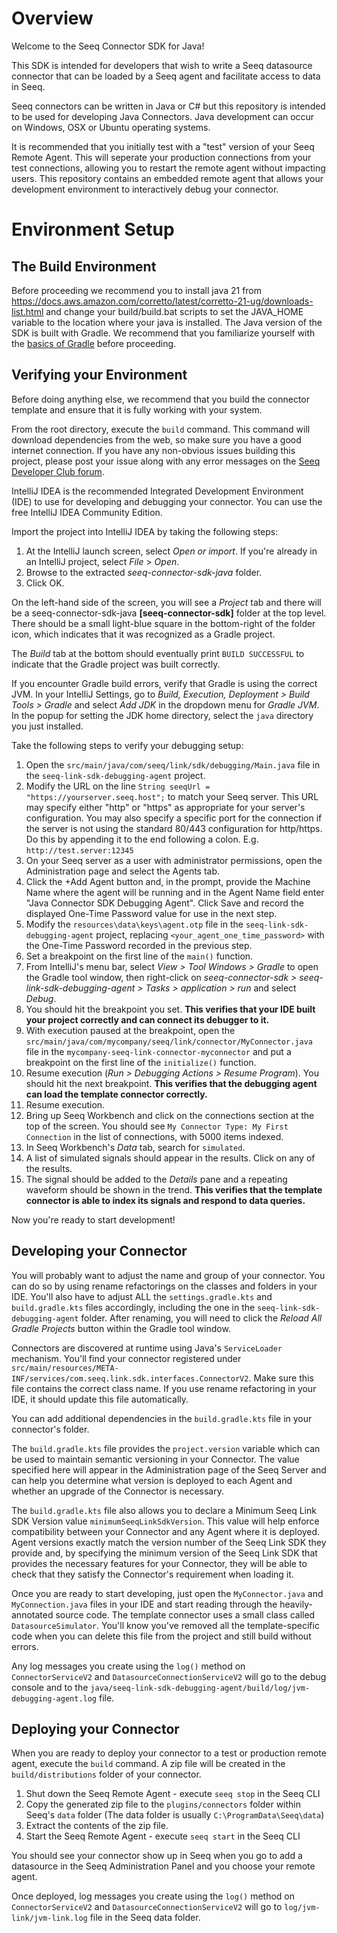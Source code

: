 # Overview

Welcome to the Seeq Connector SDK for Java!

This SDK is intended for developers that wish to write a Seeq datasource connector that can be loaded by a Seeq agent
and facilitate access to data in Seeq.

Seeq connectors can be written in Java or C# but this repository is intended to be used for developing Java 
Connectors. Java development can occur on Windows, OSX or Ubuntu operating systems.

It is recommended that you initially test with a "test" version of your Seeq Remote Agent. This will seperate your production connections from your test connections, allowing you to restart the remote agent without impacting users. This repository contains an embedded remote agent that allows your development environment to interactively debug your connector. 

# Environment Setup

## The Build Environment

Before proceeding we recommend you to install java 21 from 
https://docs.aws.amazon.com/corretto/latest/corretto-21-ug/downloads-list.html and change your build/build.bat 
scripts to set the JAVA_HOME variable to the location where your java is installed. 
The Java version of the SDK is built with Gradle. We recommend that you
familiarize yourself with the [basics of Gradle](https://docs.gradle.org/current/userguide/tutorial_using_tasks.html) before proceeding.

## Verifying your Environment

Before doing anything else, we recommend that you build the connector template and ensure that it is fully working with
your system.

From the root directory, execute the `build` command. This command will download dependencies from the web, so make
sure you have a good internet connection. If you have any non-obvious issues building this project, please post your
issue along with any error messages on the [Seeq Developer Club forum](https://www.seeq.org/forum/25-seeq-developer-club/). 

IntelliJ IDEA is the recommended Integrated Development Environment (IDE) to use for developing and debugging your
connector. You can use the free IntelliJ IDEA Community Edition.

Import the project into IntelliJ IDEA by taking the following steps:

1. At the IntelliJ launch screen, select *Open or import*. If you're already in an IntelliJ project, select *File* > 
   *Open*.
2. Browse to the extracted *seeq-connector-sdk-java* folder.
3. Click OK.

On the left-hand side of the screen, you will see a *Project* tab and there will be a seeq-connector-sdk-java 
**[seeq-connector-sdk]** folder at the top level. There should be a small light-blue square in the bottom-right of the 
folder icon, which indicates that it was recognized as a Gradle project.

The *Build* tab at the bottom should eventually print `BUILD SUCCESSFUL` to indicate that the Gradle project was built
correctly.

If you encounter Gradle build errors, verify that Gradle is using the correct JVM. In your IntelliJ Settings, go to
*Build, Execution, Deployment > Build Tools > Gradle* and select *Add JDK* in the dropdown menu for *Gradle JVM*. In the
popup for setting the JDK home directory, select the `java` directory you just installed.

Take the following steps to verify your debugging setup:

1. Open the `src/main/java/com/seeq/link/sdk/debugging/Main.java` file in the `seeq-link-sdk-debugging-agent` project.
1. Modify the URL on the line `String seeqUrl = "https://yourserver.seeq.host";` to match your Seeq server. This URL 
   may specify either "http" or "https" as appropriate for your server's configuration. You may also specify a specific 
   port for the connection if the server is not using the standard 80/443 configuration for http/https. Do this by 
   appending it to the end following a colon. E.g. `http://test.server:12345`
1. On your Seeq server as a user with administrator permissions, open the Administration page and select the Agents tab. 
1. Click the +Add Agent button and, in the prompt, provide the Machine Name where the agent will be running and in the 
   Agent Name field enter "Java Connector SDK Debugging Agent". Click Save and record the displayed One-Time Password 
   value for use in the next step.
1. Modify the `resources\data\keys\agent.otp` file in the `seeq-link-sdk-debugging-agent` project, replacing 
   `<your_agent_one_time_password>` with the One-Time Password recorded in the previous step. 
1. Set a breakpoint on the first line of the `main()` function.
1. From IntelliJ's menu bar, select *View > Tool Windows > Gradle* to open the Gradle tool window, then right-click on
   *seeq-connector-sdk > seeq-link-sdk-debugging-agent > Tasks > application > run* and select *Debug*.
1. You should hit the breakpoint you set. **This verifies that your IDE built your project correctly and can connect its
   debugger to it.**
1. With execution paused at the breakpoint, open the `src/main/java/com/mycompany/seeq/link/connector/MyConnector.java` 
   file in the `mycompany-seeq-link-connector-myconnector` and put a breakpoint on the first line of the `initialize()` 
   function.
1. Resume execution (*Run > Debugging Actions > Resume Program*). You should hit the next breakpoint. **This verifies
   that the debugging agent can load the template connector correctly.**
1. Resume execution.
1. Bring up Seeq Workbench and click on the connections section at the top of the screen. You should
   see `My Connector Type: My First Connection` in the list of connections, with 5000 items indexed.
1. In Seeq Workbench's *Data* tab, search for `simulated`.
1. A list of simulated signals should appear in the results. Click on any of the results.
1. The signal should be added to the *Details* pane and a repeating waveform should be shown in the trend. **This
    verifies that the template connector is able to index its signals and respond to data queries.**

Now you're ready to start development!

## Developing your Connector

You will probably want to adjust the name and group of your connector. You can do so by using rename refactorings on the
classes and folders in your IDE. You'll also have to adjust ALL the `settings.gradle.kts` and `build.gradle.kts`
files accordingly, including the one in the `seeq-link-sdk-debugging-agent` folder. After renaming, you will need to
click the *Reload All Gradle Projects* button within the Gradle tool window.

Connectors are discovered at runtime using Java's `ServiceLoader` mechanism. You'll find your connector registered under
`src/main/resources/META-INF/services/com.seeq.link.sdk.interfaces.ConnectorV2`. Make sure this file contains the
correct class name. If you use rename refactoring in your IDE, it should update this file automatically.

You can add additional dependencies in the `build.gradle.kts` file in your connector's folder.

The `build.gradle.kts` file provides the `project.version` variable which can be used to maintain semantic versioning in 
your Connector. The value specified here will appear in the Administration page of the Seeq Server and can help you 
determine what version is deployed to each Agent and whether an upgrade of the Connector is necessary. 

The `build.gradle.kts` file also allows you to declare a Minimum Seeq Link SDK Version value `minimumSeeqLinkSdkVersion`.
This value will help enforce compatibility between your Connector and any Agent where it is deployed. Agent versions 
exactly match the version number of the Seeq Link SDK they provide and, by specifying the minimum version of the Seeq 
Link SDK that provides the necessary features for your Connector, they will be able to check that they satisfy the 
Connector's requirement when loading it.  

Once you are ready to start developing, just open the `MyConnector.java` and `MyConnection.java` files in your IDE and
start reading through the heavily-annotated source code. The template connector uses a small class called
`DatasourceSimulator`. You'll know you've removed all the template-specific code when you can delete this file from
the project and still build without errors.

Any log messages you create using the `log()` method on `ConnectorServiceV2` and `DatasourceConnectionServiceV2` will go
to the debug console and to the `java/seeq-link-sdk-debugging-agent/build/log/jvm-debugging-agent.log` file.

## Deploying your Connector

When you are ready to deploy your connector to a test or production remote agent, execute the `build` command. A zip file will be
created in the `build/distributions` folder of your connector.

1. Shut down the Seeq Remote Agent - execute `seeq stop` in the Seeq CLI
1. Copy the generated zip file to the `plugins/connectors` folder within Seeq's `data` folder (The data folder 
   is usually `C:\ProgramData\Seeq\data`)
1. Extract the contents of the zip file.
1. Start the Seeq Remote Agent - execute `seeq start` in the Seeq CLI

You should see your connector show up in Seeq when you go to add a datasource in the Seeq Administration Panel and you choose
your remote agent.

Once deployed, log messages you create using the `log()` method on `ConnectorServiceV2`
and `DatasourceConnectionServiceV2` will go to `log/jvm-link/jvm-link.log` file in the Seeq data folder.
